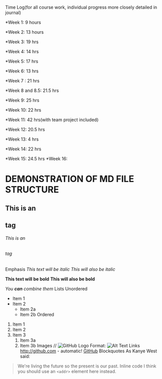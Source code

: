  Time Log(for all course work, individual progress more closely detailed in journal)

*Week 1: 9 hours

*Week 2: 13 hours

*Week 3: 19 hrs

*Week 4: 14 hrs

*Week 5:  17 hrs

*Week 6: 13 hrs

*Week 7 : 21 hrs

*Week 8 and 8.5: 21.5 hrs

*Week 9: 25 hrs

*Week 10: 22 hrs

*Week 11: 42 hrs(with team project included)

*Week 12: 20.5 hrs

*Week 13: 4 hrs

*Week 14: 22 hrs

*Week 15: 24.5 hrs
*Week 16: 




# DEMONSTRATION OF MD FILE STRUCTURE 
## This is an <h2> tag
###### This is an <h6> tag
Emphasis
*This text will be italic*
_This will also be italic_

**This text will be bold**
__This will also be bold__

_You **can** combine them_
Lists
Unordered
* Item 1
* Item 2
    * Item 2a
    * Item 2b
      Ordered
1. Item 1
1. Item 2
1. Item 3
    1. Item 3a
    1. Item 3b
       Images
      // ![GitHub Logo](/images/logo.png)
       Format: ![Alt Text](url)
       Links
       http://github.com - automatic!
       [GitHub](http://github.com)
       Blockquotes
       As Kanye West said:

> We're living the future so
> the present is our past.
Inline code
I think you should use an
`<addr>` element here instead.

